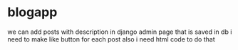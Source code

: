 # blogapp

we can add posts with description in django admin page that is saved in db
i need to make like button for each post 
also i need html code to do that

